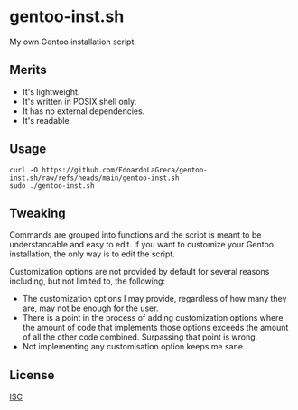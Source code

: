 gentoo-inst.sh
==============

My own Gentoo installation script.

## Merits

- It's lightweight.
- It's written in POSIX shell only.
- It has no external dependencies.
- It's readable.

## Usage

```
curl -O https://github.com/EdoardoLaGreca/gentoo-inst.sh/raw/refs/heads/main/gentoo-inst.sh
sudo ./gentoo-inst.sh
```

## Tweaking

Commands are grouped into functions and the script is meant to be understandable and easy to edit. If you want to customize your Gentoo installation, the only way is to edit the script.

Customization options are not provided by default for several reasons including, but not limited to, the following:

- The customization options I may provide, regardless of how many they are, may not be enough for the user.
- There is a point in the process of adding customization options where the amount of code that implements those options exceeds the amount of all the other code combined. Surpassing that point is wrong.
- Not implementing any customisation option keeps me sane.

## License

[ISC](LICENSE)
